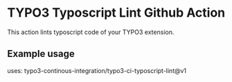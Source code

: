 # TYPO3 Typoscript Lint Github Action

This action lints typoscript code of your TYPO3 extension.

## Example usage

uses: typo3-continous-integration/typo3-ci-typoscript-lint@v1
